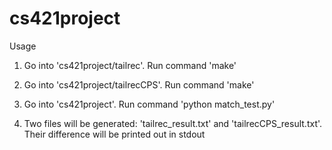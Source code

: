 # cs421project

Usage
1. Go into 'cs421project/tailrec'. Run command 'make'

2. Go into 'cs421project/tailrecCPS'. Run command 'make'

3. Go into 'cs421project'. Run command 'python match_test.py'

4. Two files will be generated: 'tailrec_result.txt' and 'tailrecCPS_result.txt'. Their difference will be printed out in stdout
